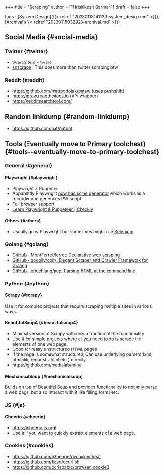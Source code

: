 +++
title = "Scraping"
author = ["Hrishikesh Barman"]
draft = false
+++

tags
: [System Design]({{< relref "20230113141133-system_design.md" >}}),[Archival]({{< relref "20230115032923-archival.md" >}})


## Social Media {#social-media}


### Twitter {#twitter}

-   [twarc2 (en) - twarc](https://twarc-project.readthedocs.io/en/latest/twarc2_en_us/#configure)
-   [snscrape](https://github.com/JustAnotherArchivist/snscrape) : This does more than twitter scraping btw


### Reddit {#reddit}

-   <https://github.com/mattpodolak/pmaw> (uses pushshift)
-   <https://praw.readthedocs.io> (API wrapper)
-   <https://redditsearchtool.com/>


## Random linkdump {#random-linkdump}

-   <https://github.com/nat/natbot>


## Tools (Eventually move to Primary toolchest) {#tools--eventually-move-to-primary-toolchest}


### General {#general}


#### Playwright {#playwright}

-   Playwright &gt; Puppeter
-   Apparently Playwright [now has some generator](https://playwright.dev/docs/codegen) which works as a recorder and generates PW script.
-   Full browser support
-   [Learn Playwright &amp; Puppeteer | Checkly](https://www.checklyhq.com/learn/headless/)


#### Others {#others}

-   Usually go w Playwright but sometimes might use [Selenium](https://www.browserstack.com/guide/playwright-vs-selenium)


### Golang {#golang}

-   [GitHub - MontFerret/ferret: Declarative web scraping](https://github.com/MontFerret/ferret)
-   [GitHub - gocolly/colly: Elegant Scraper and Crawler Framework for Golang](https://github.com/gocolly/colly)
-   [GitHub - ericchiang/pup: Parsing HTML at the command line](https://github.com/ericchiang/pup)


### Python {#python}


#### Scrapy {#scrapy}

Use it for complex projects that require scraping multiple sites in various ways.


#### BeautifulSoup4 {#beautifulsoup4}

-   Minimal version of Scrapy with only a fraction of the functionality
-   Use it for simple projects where all you need to do is scrape the elements of one web page.
-   Good for really unstructured HTML pages
-   If the page is somewhat structured, Can use underlying parsers(lxml, html5lib, requests-html etc.) directly.
-   <https://github.com/medialab/minet>


#### MechanicalSoup {#mechanicalsoup}

Builds on top of Beautiful Soup and provides functionality to not only parse a web page, but also interact with it like filling forms etc.


### JS {#js}


#### Cheerio {#cheerio}

-   <https://cheerio.js.org/>
-   Use it if you want to quickly extract elements of a web page.


### Cookies {#cookies}

-   <https://github.com/n8henrie/pycookiecheat>
-   <https://github.com/fipso/ccurl.sh>
-   <https://github.com/borisbabic/browser_cookie3>
